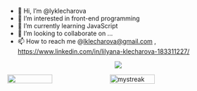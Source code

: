- 👋 Hi, I’m @lyklecharova
- 👀 I’m interested in front-end programming
- 🌱 I’m currently learning JavaScript
- 💞️ I’m looking to collaborate on ...
- 📫 How to reach me @lklecharova@gmail.com , https://www.linkedin.com/in/lilyana-klecharova-183311227/

<!---
lyklecharova/lyklecharova is a ✨ special ✨ repository because its `README.md` (this file) appears on your GitHub profile.
You can click the Preview link to take a look at your changes.
--->
<p align="center"><img src= "https://github-readme-stats.vercel.app/api/top-langs/?username=lyklecharova&theme=tokyonight&layout=compact"/></p>
<div style="display: flex; flex-direction: row;">
 <img align="left" style="height: auto; width: 45%;" class="img" src="https://github-readme-stats.vercel.app/api?username=lyklecharova&show_icons=true&theme=tokyonight"/>
 <img align="right" style="height: auto; width: 45%;" class="img" src="https://github-readme-streak-stats.herokuapp.com/?user=lyklecharova&theme=tokyonight"alt="mystreak"/>
</div>
